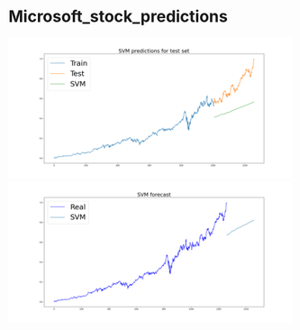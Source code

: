 # Microsoft_stock_predictions
![](https://github.com/KWojcik243/Microsoft_stock_predictions/blob/main/svr_test.png)
![](https://github.com/KWojcik243/Microsoft_stock_predictions/blob/main/svr_forecast.png)

